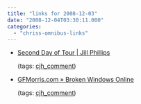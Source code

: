 ```yaml
---
title: "links for 2008-12-03"
date: "2008-12-04T03:30:11.000"
categories: 
  - "chriss-omnibus-links"
---
```


- [Second Day of Tour | Jill Phillips](http://jillphillips.com/blog/second-day-tour#comment-46)
    
    (tags: [cjh\_comment](http://delicious.com/hubbsc/cjh_comment))
    
- [GFMorris.com » Broken Windows Online](http://gfmorris.com/2008/12/02/broken-windows-online/#comment-8419)
    
    (tags: [cjh\_comment](http://delicious.com/hubbsc/cjh_comment))

